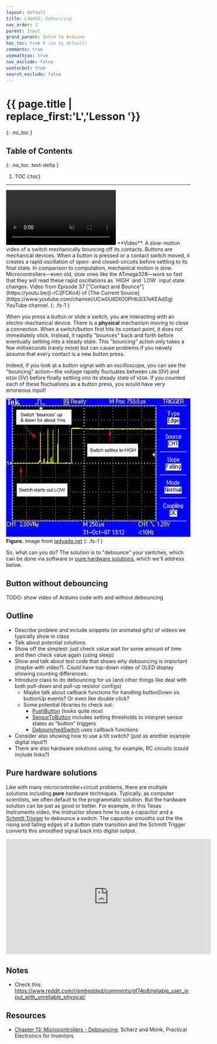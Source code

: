 ```yaml
---
layout: default
title: L3&#58; Debouncing
nav_order: 3
parent: Input
grand_parent: Intro to Arduino
has_toc: true # (on by default)
comments: true
usemathjax: true
nav_exclude: false
usetocbot: true
search_exclude: false
---
```

# {{ page.title | replace_first:'L','Lesson '}}
{: .no_toc }

## Table of Contents
{: .no_toc .text-delta }

1. TOC
{:toc}
---

<!-- ![Animated gif from the YouTube channel "The Current Source" episode 37 called 'Contact and Bounce' which shows a slow motion video of two contact points oscillating back-and-forth](assets/movies/ContactBounce_TheCurrentSource-Optimized.gif) -->

<video autoplay loop muted playsinline style="margin:0px">
  <source src="assets/movies/DebouncingButton_CurrentSource_720p-Optimized-WithLabels.mp4" type="video/mp4" />
</video>
**Video**. A slow-motion video of a switch mechanically bouncing off its contacts. Buttons are mechanical devices. When a button is pressed or a contact switch moved, it creates a rapid oscillation of open- and closed-circuits before settling to its final state. In comparison to computation, mechanical motion is slow. Microcontrollers—even old, slow ones like the ATmega328—work so fast that they will read these rapid oscillations as `HIGH` and `LOW` input state changes. Video from Episode 37 ["Contact and Bounce"](https://youtu.be/jI-rC2FCKo4) of [The Current Source](https://www.youtube.com/channel/UCw0U6DtO0PHb3l37eKEAdSg) YouTube channel.
{: .fs-1 }

When you press a button or slide a switch, you are interacting with an electro-mechanical device. There is a **physical** mechanism moving to close a connection. When a switch/button first hits its contact point, it does not immediately stick. Instead, it rapidly "bounces" back and forth before eventually settling into a steady state. This "bouncing" action only takes a few milliseconds (rarely more) but can cause problems if you naively assume that every contact is a new button press.

Indeed, if you look at a button signal with an oscilloscope, you can see the "bouncing" action—the voltage rapidly fluctuates between `LOW` (0V) and `HIGH` (5V) before finally settling into its steady state of `HIGH`. If you counted each of these fluctuations as a button press, you would have very erroneous input!

![Bouncing action of a tactile button on an oscilloscope](assets/images/SwitchBounce_Oscilliscope_Ladyada.jpg)
**Figure.** Image from [ladyada.net](https://www.ladyada.net/learn/arduino/lesson5.html)
{: .fs-1 }

So, what can you do? The solution is to "debounce" your switches, which can be done via software or [pure hardware solutions](#pure-hardware-solutions), which we'll address below. 

## Button without debouncing

TODO: show video of Arduino code with and without debouncing



## Outline
- Describe problem and include snippets (or animated gifs) of videos we typically show in class
- Talk about potential solutions
- Show off the simplest: just check value wait for some amount of time and then check value again (using sleep)
- Show and talk about test code that shows why debouncing is important (maybe with video?). Could have top-down video of OLED display showing counting differences.
- Introduce class to do debouncing for us (and other things like deal with both pull-down and pull-up resistor configs)
  - Maybe talk about callback functions for handling buttonDown vs. buttonUp events? Or even like double click?
  - Some potential libraries to check out:
    -  [PushButton](https://github.com/kristianklein/PushButton) (looks quite nice)
    -  [SensorToButton](https://github.com/nathanRamaNoodles/SensorToButton) includes setting thresholds to interpret sensor states as "button" triggers
    -  [DebounchedSwitch](https://github.com/ThomasGravekamp/Arduino-Debounced-Switch) uses callback functions
 -  Consider also showing how to use a tilt switch? (just as another example digital input?)
 -  There are also hardware solutions using, for example, RC circuits (could include links?)

## Pure hardware solutions

Like with many microcontroller+circuit problems, there are multiple solutions including **pure** hardware techniques. Typically, as computer scientists, we often default to the programmatic solution. But the hardware solution can be just as good or better. For example, in this Texas Instruments video, the instructor shows how to use a capacitor and a [Schmitt Trigger](https://en.wikipedia.org/wiki/Schmitt_trigger) to debounce a switch. The capacitor smooths out the the rising and falling edges of a button state transition and the Schmitt Trigger converts this smoothed signal back into digital output.

<iframe width="560" height="315" src="https://www.youtube.com/embed/e1-kc04jSE4" title="YouTube video player" frameborder="0" allow="accelerometer; autoplay; clipboard-write; encrypted-media; gyroscope; picture-in-picture" allowfullscreen></iframe>

## Notes
- Check this: https://www.reddit.com/r/embedded/comments/gf74p8/reliable_user_input_with_unreliable_physical/

## Resources

- [Chapter 13: Microcontrollers - Debouncing](https://learning.oreilly.com/library/view/practical-electronics-for/9781259587559/xhtml/24_Chapter_13.xhtml), Scherz and Monk, Practical Electronics for Inventors